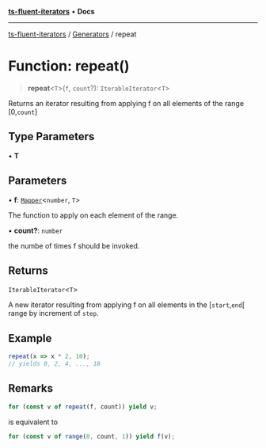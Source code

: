 [**ts-fluent-iterators**](../../../README.md) • **Docs**

---

[ts-fluent-iterators](../../../README.md) / [Generators](../README.md) / repeat

# Function: repeat()

> **repeat**\<`T`\>(`f`, `count`?): `IterableIterator`\<`T`\>

Returns an iterator resulting from applying f on all elements of the range [0,`count`]

## Type Parameters

• **T**

## Parameters

• **f**: [`Mapper`](../../../type-aliases/Mapper.md)\<`number`, `T`\>

The function to apply on each element of the range.

• **count?**: `number`

the numbe of times f should be invoked.

## Returns

`IterableIterator`\<`T`\>

A new iterator resulting from applying f on all elements in the [`start`,`end`[ range by increment of `step`.

## Example

```ts
repeat(x => x * 2, 10);
// yields 0, 2, 4, ..., 18
```

## Remarks

```ts
for (const v of repeat(f, count)) yield v;
```

is equivalent to

```ts
for (const v of range(0, count, 1)) yield f(v);
```
